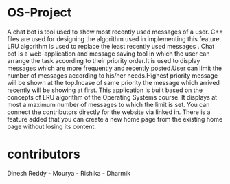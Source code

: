 # OS-Project
A chat bot is tool used to show most recently used messages of a user.
C++ files are used for designing the algorithm used in implementing this feature.
LRU algorithm is used to replace the least recently used messages .
Chat bot is a web-application and message saving tool in which the user can arrange the task according to their priority order.It is used to display messages which are more frequently and recently posted.User can limit the number of messages according to his/her needs.Highest priority message will be shown at the top.Incase of same priority the message which arrived recently will be showing at first.
This application is built based on the concepts of LRU algorithm of the Operating Systems course.
It displays at most a maximum number of messages to which the limit is set. 
You can connect the contributors directly for the website via linked in.
There is a  feature added that you can create a new home page from the existing home page without losing  its content.
# contributors
Dinesh Reddy -
Mourya -
Rishika -
Dharmik 
